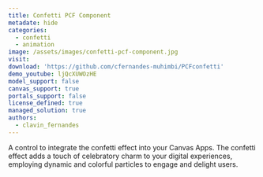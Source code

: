 ```yaml
---
title: Confetti PCF Component
metadate: hide
categories:
  - confetti
  - animation
image: /assets/images/confetti-pcf-component.jpg
visit: 
download: 'https://github.com/cfernandes-muhimbi/PCFconfetti'
demo_youtube: ljQcXUWOzHE
model_support: false
canvas_support: true
portals_support: false
license_defined: true
managed_solution: true
authors:
  - clavin_fernandes
---
```

A control to integrate the confetti effect into your Canvas Apps. The confetti effect adds a touch of celebratory charm to your digital experiences, employing dynamic and colorful particles to engage and delight users.

